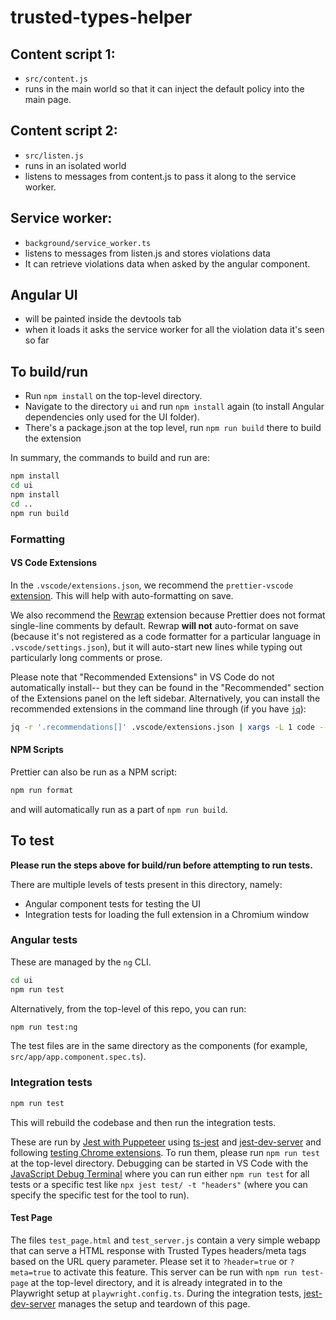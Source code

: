 # trusted-types-helper

## Content script 1:

- `src/content.js`
- runs in the main world so that it can inject the default policy into the main
  page.

## Content script 2:

- `src/listen.js`
- runs in an isolated world
- listens to messages from content.js to pass it along to the service worker.

## Service worker:

- `background/service_worker.ts`
- listens to messages from listen.js and stores violations data
- It can retrieve violations data when asked by the angular component.

## Angular UI

- will be painted inside the devtools tab
- when it loads it asks the service worker for all the violation data it's seen
  so far

## To build/run

- Run `npm install` on the top-level directory.
- Navigate to the directory `ui` and run `npm install` again (to install Angular
  dependencies only used for the UI folder).
- There's a package.json at the top level, run `npm run build` there to build
  the extension

In summary, the commands to build and run are:

```bash
npm install
cd ui
npm install
cd ..
npm run build
```

### Formatting

#### VS Code Extensions

In the `.vscode/extensions.json`, we recommend the `prettier-vscode`
[extension](https://marketplace.visualstudio.com/items?itemName=esbenp.prettier-vscode).
This will help with auto-formatting on save.

We also recommend the
[Rewrap](https://marketplace.visualstudio.com/items?itemName=stkb.rewrap)
extension because Prettier does not format single-line comments by default.
Rewrap **will not** auto-format on save (because it's not registered as a code
formatter for a particular language in `.vscode/settings.json`), but it will
auto-start new lines while typing out particularly long comments or prose.

Please note that "Recommended Extensions" in VS Code do not automatically
install-- but they can be found in the "Recommended" section of the Extensions
panel on the left sidebar. Alternatively, you can install the recommended
extensions in the command line through (if you have
[`jq`](https://jqlang.github.io/jq/)):

```bash
jq -r '.recommendations[]' .vscode/extensions.json | xargs -L 1 code --install-extension
```

#### NPM Scripts

Prettier can also be run as a NPM script:

```bash
npm run format
```

and will automatically run as a part of `npm run build`.

## To test

**Please run the steps above for build/run before attempting to run tests.**

There are multiple levels of tests present in this directory, namely:

- Angular component tests for testing the UI
- Integration tests for loading the full extension in a Chromium window

### Angular tests

These are managed by the `ng` CLI.

```bash
cd ui
npm run test
```

Alternatively, from the top-level of this repo, you can run:

```bash
npm run test:ng
```

The test files are in the same directory as the components (for example,
`src/app/app.component.spec.ts`).

### Integration tests

```bash
npm run test
```

This will rebuild the codebase and then run the integration tests.

These are run by [Jest with Puppeteer](https://jestjs.io/docs/puppeteer) using
[ts-jest](https://jestjs.io/docs/getting-started#via-ts-jest) and
[jest-dev-server](https://www.npmjs.com/package/jest-dev-server) and following
[testing Chrome extensions](https://developer.chrome.com/docs/extensions/how-to/test/puppeteer).
To run them, please run `npm run test` at the top-level directory. Debugging can
be started in VS Code with the
[JavaScript Debug Terminal](https://code.visualstudio.com/docs/nodejs/nodejs-debugging#_javascript-debug-terminal)
where you can run either `npm run test` for all tests or a specific test like
`npx jest test/ -t "headers"` (where you can specify the specific test for the
tool to run).

#### Test Page

The files `test_page.html` and `test_server.js` contain a very simple webapp
that can serve a HTML response with Trusted Types headers/meta tags based on the
URL query parameter. Please set it to `?header=true` or `?meta=true` to activate
this feature. This server can be run with `npm run test-page` at the top-level
directory, and it is already integrated in to the Playwright setup at
`playwright.config.ts`. During the integration tests,
[jest-dev-server](https://www.npmjs.com/package/jest-dev-server) manages the
setup and teardown of this page.

